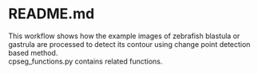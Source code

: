 # README.md
This workflow shows how the example images of zebrafish blastula or gastrula are processed to detect its contour using change point detection based method.  
cpseg_functions.py contains related functions. 